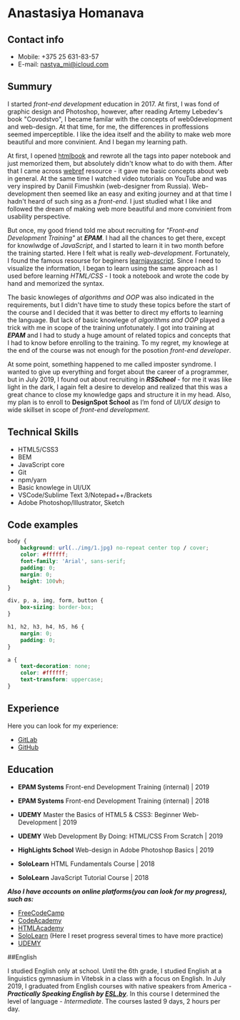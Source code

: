 # Anastasiya Homanava

## Contact info

- Mobile: +375 25 631-83-57
- E-mail: nastya_mi@icloud.com

## Summury

I started *front-end development* education in 2017.
At first, I was fond of graphic design and Photoshop, however, after reading Artemy Lebedev's book "Covodstvo", I became familar with the concepts of web0development and web-design.
At that time, for me, the differences in proffessions seemed imperceptible.
I like the idea itself and the ability to make web more beautiful and more convinient.
And I began my learning path.

At first, I opened [htmlbook](http://htmlbook.ru/) and rewrote all the tags into paper notebook and just memorized them, but absolutely didn't know what to do with them.
After that I came across [webref](https://webref.ru/) resource - it gave me basic concepts about web in general.
At the same time I watched video tutorials on YouTube and was very inspired by Daniil Fimushkin (web-designer from Russia).
Web-development then seemed like an easy and exiting journey and at that time I hadn't heard of such sing as a *front-end*.
I just studied what I like and followed the dream of making web more beautiful and more convinient from usability perspective.

But once, my good friend told me about recruiting for *"Front-end Development Training"* at ***EPAM***.
I had all the chances to get there, except for knowlwdge of *JavaScript*, and I started to learn it in two month before the training started.
Here I felt what is really *web-development*.
Fortunately, I found the famous resourse for beginers [learnjavascript](https://learn.javascript.ru/). Since I need to visualize the information, I began to learn using the same approach as I used before learning *HTML/CSS* - I took a notebook and wrote the code by hand and memorized the syntax.

The basic knowleges of *algorithms and OOP* was also indicated in the requirements, but I didn't have time to study these topics before the start of the course and I decided that it was better to direct my efforts to learning the language. But lack of basic knowlege of *algorithms and OOP* played a trick with me in scope of the training unfotunately.
I got into training at ***EPAM*** and I had to study a huge amount of related topics and concepts that I had to know before enrolling to the training. 
To my regret, my knowlege at the end of the course was not enough for the posotion *front-end developer*.

At some point, something happened to me called imposter syndrome.
I wanted to give up everything and forget about the career of a programmer, but in July 2019, I found out about recruiting in ***RSSchool*** - for me it was like light in the dark, I again felt a desire to develop and realized that this was a great chance to close my knowledge gaps and structure it in my head. 
Also, my plan is to enroll to **DesignSpot School** as I’m fond of *UI/UX design* to wide skillset in scope of *front-end development*.

## Technical Skills

- HTML5/CSS3
- BEM
- JavaScript core
- Git
- npm/yarn
- Basic knowlege in UI/UX
- VSCode/Sublime Text 3/Notepad++/Brackets
- Adobe Photoshop/Illustrator, Sketch

## Code examples

```css
body {
    background: url(../img/1.jpg) no-repeat center top / cover;
    color: #ffffff;
    font-family: 'Arial', sans-serif;
    padding: 0;
    margin: 0;
    height: 100vh;
}

div, p, a, img, form, button {
    box-sizing: border-box;
}

h1, h2, h3, h4, h5, h6 {
    margin: 0;
    padding: 0;
}

a {
    text-decoration: none;
    color: #ffffff;
    text-transform: uppercase;
}
```

## Experience

Here you can look for my experience:
- [GitLab](https://gitlab.com/Gomonova)
- [GitHub](https://github.com/anastasiyahomanava)

## Education

- **EPAM Systems**
Front-end Development Training (internal) | 2019

- **EPAM Systems**
Front-end Development Training (internal) | 2018

- **UDEMY**
Master the Basics of HTML5 & CSS3: Beginner Web-Development | 2019

- **UDEMY**
Web Development By Doing: HTML/CSS From Scratch | 2019

- **HighLights School**
Web-design in Adobe Photoshop Basics | 2019

- **SoloLearn**
HTML Fundamentals Course | 2018

- **SoloLearn**
JavaScript Tutorial Course | 2018

***Also I have accounts on online platforms(you can look for my progress), such as:***

- [FreeCodeCamp](https://www.freecodecamp.org/nastyami)
- [CodeAcademy](https://www.codecademy.com/profiles/nastya_mi)
- [HTMLAcademy](https://htmlacademy.ru/profile/id575367)
- [SoloLearn](https://www.sololearn.com/Profile/8358976)
(Here I reset progress several times to have more practice)
- [UDEMY](https://www.udemy.com/user/nastia-mi/)

##English

I studied English only at school. Until the 6th grade, I studied English at a linguistics gymnasium in Vitebsk in a class with a focus on English.
In July 2019, I graduated from English courses with native speakers from America - ***Practically Speaking English by [ESL.by](http://esl.by/)***.
In this course I determined the level of language - *Intermediate*.
The courses lasted 9 days, 2 hours per day.